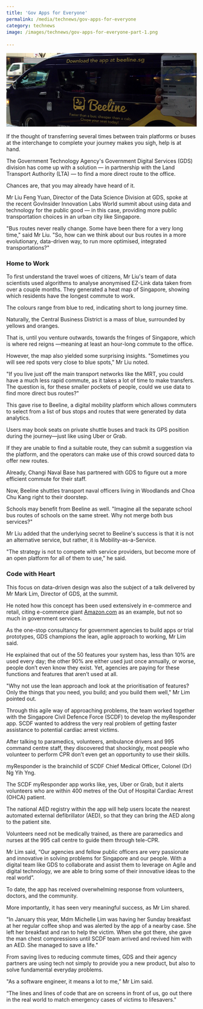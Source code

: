 ```yaml
---
title: 'Gov Apps for Everyone'
permalink: /media/technews/gov-apps-for-everyone
category: technews
image: /images/technews/gov-apps-for-everyone-part-1.png

---
```



![Gov Apps for Everyone](/images/technews/gov-apps-for-everyone-part-1.png)

If the thought of transferring several times between train platforms or  buses at the interchange to complete your journey makes you sigh, help is at hand.

The Government Technology Agency's Government Digital Services (GDS) division has come up with a solution — in partnership with the Land Transport Authority (LTA) — to find a more direct route to the office.

Chances are,  that you may already have heard of it.

Mr Liu Feng Yuan, Director of the Data Science Division at GDS, spoke at the recent GovInsider Innovation Labs World summit about using data and technology for the public good — in this case, providing more public transportation choices in an urban city like Singapore.

"Bus routes never really change. Some have been there for a very long time," said Mr Liu. "So, how can we think about our bus routes in a more evolutionary, data-driven way, to run more optimised, integrated transportations?"

### **Home to Work**

To first understand the travel woes of citizens, Mr Liu's team of data scientists used algorithms to analyse anonymised EZ-Link data taken from over a couple months. They generated a heat map of Singapore, showing which residents have the longest commute to work.  

The colours range from blue to red, indicating short to long journey time.

Naturally, the Central Business District is a mass of blue, surrounded by yellows and oranges.

That is, until you venture outwards, towards the fringes of Singapore, which is where red reigns —meaning at least an hour-long commute to the office.

However, the map also yielded some surprising insights. "Sometimes you will see red spots very close to blue spots," Mr Liu noted.

"If you live just off the main transport networks like the MRT, you could have a much less rapid commute, as it takes a lot of time to make transfers. The question is, for these smaller pockets of people, could we use data to find more direct bus routes?"

This gave rise to Beeline, a digital mobility platform which allows commuters to select from a list of bus stops and routes that were generated by data analytics.

Users may book seats on private shuttle buses and track its GPS position during the journey—just like using Uber or Grab.

If they are unable to find a suitable route, they can submit a suggestion via the platform, and the operators can make use of this crowd sourced data to offer new routes.

Already, Changi Naval Base has partnered with GDS to figure out a more efficient commute for their staff.

Now, Beeline shuttles transport naval officers living in Woodlands and Choa Chu Kang right to their doorstep.

Schools may benefit from Beeline as well. "Imagine all the separate school bus routes of schools on the same street. Why not merge both bus services?"

Mr Liu added that the underlying secret to Beeline's success is that it is not an alternative service, but rather, it is Mobility-as-a-Service.

"The strategy is not to compete with service providers, but become more of an open platform for all of them to use," he said.

### **Code with Heart**
This focus on data-driven design was also the subject of a talk delivered by Mr Mark Lim, Director of GDS, at the summit.

He noted how this concept has been used extensively in e-commerce and retail, citing e-commerce giant [Amazon.com](https://www.amazon.com/) as an example, but not so much in government services.

As the one-stop consultancy for government agencies to build apps or trial prototypes, GDS champions the lean, agile approach to working, Mr Lim said.

He explained that out of the 50 features your system has, less than 10% are used every day; the other 90% are either used just once annually, or worse, people don’t even know they exist. Yet, agencies are paying for these functions and features that aren’t used at all.

"Why not use the lean approach and look at the prioritisation of features? Only the things that you need, you build; and you build them well," Mr Lim pointed out.

Through this agile way of approaching problems, the team worked together with the Singapore Civil Defence Force (SCDF) to develop the myResponder app. SCDF wanted to address the very real problem of getting faster assistance to potential cardiac arrest victims.

After talking to paramedics, volunteers, ambulance drivers and 995 command centre staff, they discovered that shockingly, most people who volunteer to perform CPR don’t even get an opportunity to use their skills.

myResponder is the brainchild of SCDF Chief Medical Officer, Colonel (Dr) Ng Yih Yng.  

The SCDF myResponder app works like, yes, Uber or Grab, but it alerts volunteers who are within 400 metres of the Out of Hospital Cardiac Arrest (OHCA) patient.

The national AED registry within the app will help users locate the nearest automated external defibrillator (AED), so that they can bring the AED along to the patient site.

Volunteers need not be medically trained, as there are paramedics and nurses at the 995 call centre to guide them through tele-CPR.  

Mr Lim said, “Our agencies and fellow public officers are very passionate and innovative in solving problems for Singapore and our people.  With a digital team like GDS to collaborate and assist them to leverage on Agile and digital technology, we are able to bring some of their innovative ideas to the real world”.

To date, the app has received overwhelming response from volunteers, doctors, and the community.

More importantly, it has seen very meaningful success, as Mr Lim shared.

"In January this year, Mdm Michelle Lim was having her Sunday breakfast at her regular coffee shop and was alerted by the app of a nearby case. She left her breakfast and ran to help the victim.  When she got there, she gave the man chest compressions until SCDF team arrived and revived him with an AED.  She managed to save a life."

From saving lives to reducing commute times, GDS and their agency partners are using tech not simply to provide you a new product, but also to solve fundamental everyday problems.

"As a software engineer, it means a lot to me,” Mr Lim said.

“The lines and lines of code that are on screens in front of us, go out there in the real world to match emergency cases of victims to lifesavers."

